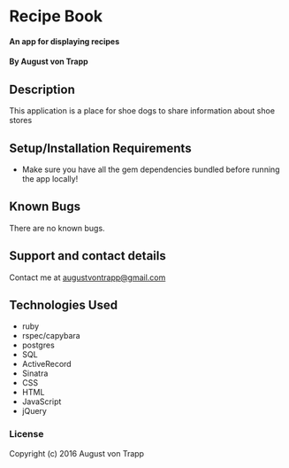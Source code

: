 # Recipe Book

#### An app for displaying recipes

#### By August von Trapp

## Description

This application is a place for shoe dogs to share information about shoe stores

## Setup/Installation Requirements

* Make sure you have all the gem dependencies bundled before running the app locally!

## Known Bugs

There are no known bugs.

## Support and contact details

Contact me at augustvontrapp@gmail.com

## Technologies Used

* ruby
* rspec/capybara
* postgres
* SQL
* ActiveRecord
* Sinatra
* CSS
* HTML
* JavaScript
* jQuery

### License

Copyright (c) 2016 August von Trapp

